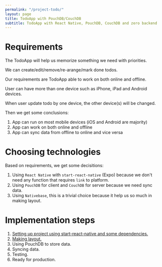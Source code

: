 ```yaml
---
permalink: "/project-todo/"
layout: page
title: TodoApp with PouchDB/CouchDB
subtitle: TodoApp with React Native, PouchDB, CouchDB and zero backend
---
```


# Requirements

The TodoApp will help us memorize something we need with priorities.

We can create/edit/remove/re-arange/mark done todos.

Our requirements are TodoApp able to work on both online and offline.

User can have more than one device such as iPhone, iPad and Android devices.

When user update todo by one device, the other device(s) will be changed.

Then we get some conclusions:

1. App can run on most mobile devices (iOS and Android are majority)
2. App can work on both online and offline
3. App can sync data from offline to online and vice versa

# Choosing technologies

Based on requirements, we get some decisitions:

1. Using `React Native` with `start-react-native` (Expo) because we don't need any function that requires `link` to platform.
2. Using `PouchDB` for client and `CouchDB` for server because we need sync data.
3. Using `Nativebase`, this is a trivial choice because it help us so much in making layout.

# Implementation steps

1. [Setting up project using start-react-native and some dependencies.](/project-todo-setting-up.md/)
2. [Making layout.](project-todo-making-layout)
3. Using PouchDB to store data.
4. Syncing data.
5. Testing.
6. Ready for production.
